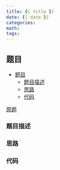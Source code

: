 ```yaml
---
title: {{ title }}
date: {{ date }}
categories:
math:
tags:
---
```

## 题目

<!-- TOC -->

- [题目](#题目)
    - [题目描述](#题目描述)
    - [思路](#思路)
    - [代码](#代码)

<!-- /TOC -->

[原题]()


### 题目描述

### 思路

### 代码